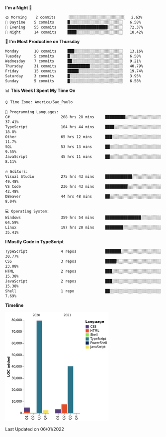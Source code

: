 <!--START_SECTION:waka-->
**I'm a Night 🦉** 

```text
🌞 Morning    2 commits      ░░░░░░░░░░░░░░░░░░░░░░░░░   2.63% 
🌆 Daytime    5 commits      █░░░░░░░░░░░░░░░░░░░░░░░░   6.58% 
🌃 Evening    55 commits     ██████████████████░░░░░░░   72.37% 
🌙 Night      14 commits     ████░░░░░░░░░░░░░░░░░░░░░   18.42%

```
📅 **I'm Most Productive on Thursday** 

```text
Monday       10 commits     ███░░░░░░░░░░░░░░░░░░░░░░   13.16% 
Tuesday      5 commits      █░░░░░░░░░░░░░░░░░░░░░░░░   6.58% 
Wednesday    7 commits      ██░░░░░░░░░░░░░░░░░░░░░░░   9.21% 
Thursday     31 commits     ██████████░░░░░░░░░░░░░░░   40.79% 
Friday       15 commits     █████░░░░░░░░░░░░░░░░░░░░   19.74% 
Saturday     3 commits      █░░░░░░░░░░░░░░░░░░░░░░░░   3.95% 
Sunday       5 commits      █░░░░░░░░░░░░░░░░░░░░░░░░   6.58%

```


📊 **This Week I Spent My Time On** 

```text
⌚︎ Time Zone: America/Sao_Paulo

💬 Programming Languages: 
C#                       208 hrs 28 mins     █████████░░░░░░░░░░░░░░░░   37.41% 
TypeScript               104 hrs 44 mins     ████░░░░░░░░░░░░░░░░░░░░░   18.8% 
Other                    65 hrs 12 mins      ███░░░░░░░░░░░░░░░░░░░░░░   11.7% 
SQL                      53 hrs 13 mins      ██░░░░░░░░░░░░░░░░░░░░░░░   9.55% 
JavaScript               45 hrs 11 mins      ██░░░░░░░░░░░░░░░░░░░░░░░   8.11%

🔥 Editors: 
Visual Studio            275 hrs 43 mins     ████████████░░░░░░░░░░░░░   49.48% 
VS Code                  236 hrs 43 mins     ██████████░░░░░░░░░░░░░░░   42.48% 
DBeaver                  44 hrs 48 mins      ██░░░░░░░░░░░░░░░░░░░░░░░   8.04%

💻 Operating System: 
Windows                  359 hrs 54 mins     ████████████████░░░░░░░░░   64.59% 
Linux                    197 hrs 20 mins     ████████░░░░░░░░░░░░░░░░░   35.41%

```

**I Mostly Code in TypeScript** 

```text
TypeScript               4 repos             ███████░░░░░░░░░░░░░░░░░░   30.77% 
CSS                      3 repos             █████░░░░░░░░░░░░░░░░░░░░   23.08% 
HTML                     2 repos             ███░░░░░░░░░░░░░░░░░░░░░░   15.38% 
JavaScript               2 repos             ███░░░░░░░░░░░░░░░░░░░░░░   15.38% 
Shell                    1 repo              ██░░░░░░░░░░░░░░░░░░░░░░░   7.69%

```


**Timeline**

![Chart not found](https://raw.githubusercontent.com/jonhoffmam/jonhoffmam/master/charts/bar_graph.png) 


 Last Updated on 06/01/2022
<!--END_SECTION:waka-->
